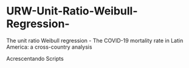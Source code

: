 # URW-Unit-Ratio-Weibull-Regression-
The unit ratio Weibull regression - The COVID-19 mortality rate in Latin America: a cross-country analysis


Acrescentando Scripts